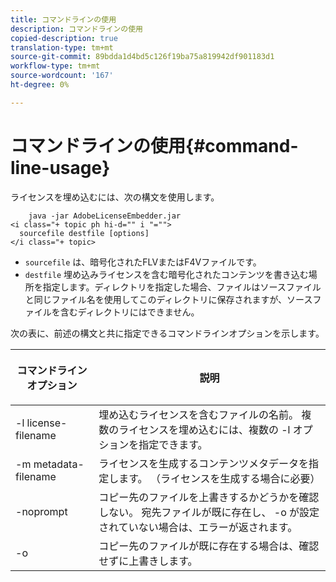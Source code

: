 ```yaml
---
title: コマンドラインの使用
description: コマンドラインの使用
copied-description: true
translation-type: tm+mt
source-git-commit: 89bdda1d4bd5c126f19ba75a819942df901183d1
workflow-type: tm+mt
source-wordcount: '167'
ht-degree: 0%

---
```



# コマンドラインの使用{#command-line-usage}

ライセンスを埋め込むには、次の構文を使用します。

```
    java -jar AdobeLicenseEmbedder.jar  
<i class="+ topic ph hi-d="" i "="">
  sourcefile destfile [options] 
</i class="+ topic>
```

* `sourcefile` は、暗号化されたFLVまたはF4Vファイルです。
* `destfile` 埋め込みライセンスを含む暗号化されたコンテンツを書き込む場所を指定します。ディレクトリを指定した場合、ファイルはソースファイルと同じファイル名を使用してこのディレクトリに保存されますが、ソースファイルを含むディレクトリにはできません。

次の表に、前述の構文と共に指定できるコマンドラインオプションを示します。

<table frame="all" colsep="1" rowsep="1" class="+ topic/table adobe-d/table " id="table_hnl_2sy_n4"> 
 <thead class="- topic/thead "> 
  <tr rowsep="1" class="- topic/row "> 
   <th colname="1" class="- topic/entry entry"> <p class="- topic/p ">コマンドラインオプション </p> </th> 
   <th colname="2" class="- topic/entry entry"> <p class="- topic/p ">説明 </p> </th> 
  </tr> 
 </thead>
 <tbody class="- topic/tbody "> 
  <tr rowsep="1" class="- topic/row "> 
   <td colname="1" class="- topic/entry "> <span class="+ topic/ph pr-d/codeph codeph"> -l license-filename  </span> </td> 
   <td colname="2" class="- topic/entry "> 埋め込むライセンスを含むファイルの名前。 複数のライセンスを埋め込むには、複数の<span class="codeph"> -l </span>オプションを指定できます。 </td> 
  </tr> 
  <tr rowsep="1" class="- topic/row "> 
   <td colname="1" class="- topic/entry "> <span class="+ topic/ph pr-d/codeph codeph"> -m metadata-filename  </span> </td> 
   <td colname="2" class="- topic/entry "> ライセンスを生成するコンテンツメタデータを指定します。 （ライセンスを生成する場合に必要） </td> 
  </tr> 
  <tr rowsep="1" class="- topic/row "> 
   <td colname="1" class="- topic/entry "> <span class="codeph"> -noprompt  </span> </td> 
   <td colname="2" class="- topic/entry "> コピー先のファイルを上書きするかどうかを確認しない。 宛先ファイルが既に存在し、<span class="codeph"> -o </span>が設定されていない場合は、エラーが返されます。 </td> 
  </tr> 
  <tr rowsep="0" class="- topic/row "> 
   <td colname="1" class="- topic/entry "> <span class="codeph"> -o  </span> </td> 
   <td colname="2" class="- topic/entry "> コピー先のファイルが既に存在する場合は、確認せずに上書きします。 </td> 
  </tr> 
 </tbody> 
</table>

